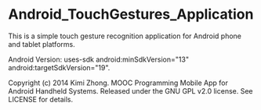 Android_TouchGestures_Application
=================================

This is a simple touch gesture recognition application for Android phone and tablet platforms.

Android Version: uses-sdk android:minSdkVersion="13" android:targetSdkVersion="19".

Copyright (c) 2014 Kimi Zhong. MOOC Programming Mobile App for Android Handheld Systems.
Released under the GNU GPL v2.0 license. See LICENSE for details.
